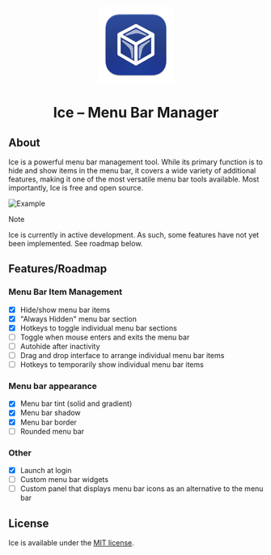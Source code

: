 <div align="center">
  <img src="Ice/Assets.xcassets/AppIcon.appiconset/icon_256x256.png" width=150 height=150>
  <h1>Ice – Menu Bar Manager</h1>
</div>

## About

Ice is a powerful menu bar management tool. While its primary function is to hide and show items in the menu bar, it covers a wide variety of additional features, making it one of the most versatile menu bar tools available. Most importantly, Ice is free and open source.

![Example](https://github.com/jordanbaird/Ice/assets/90936861/c9b668b8-c4ac-4885-8f6b-1a51acbc2935)

> [!NOTE]
> Ice is currently in active development. As such, some features have not yet been implemented. See roadmap below.

## Features/Roadmap

### Menu Bar Item Management

- [x] Hide/show menu bar items
- [x] "Always Hidden" menu bar section
- [x] Hotkeys to toggle individual menu bar sections
- [ ] Toggle when mouse enters and exits the menu bar
- [ ] Autohide after inactivity
- [ ] Drag and drop interface to arrange individual menu bar items
- [ ] Hotkeys to temporarily show individual menu bar items

### Menu bar appearance

- [x] Menu bar tint (solid and gradient)
- [x] Menu bar shadow
- [x] Menu bar border
- [ ] Rounded menu bar

### Other

- [x] Launch at login
- [ ] Custom menu bar widgets
- [ ] Custom panel that displays menu bar icons as an alternative to the menu bar

## License

Ice is available under the [MIT license](LICENSE).
